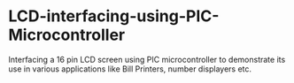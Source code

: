 # LCD-interfacing-using-PIC-Microcontroller
Interfacing a 16 pin LCD screen using PIC microcontroller to demonstrate its use in various applications like Bill Printers, number displayers etc. 
